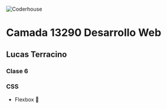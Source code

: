 
![Coderhouse](https://res.cloudinary.com/hdsqazxtw/image/upload/f_auto/v1557348830/coderhouse_avkeo7.svg)
# Camada 13290 Desarrollo Web
## Lucas Terracino

### Clase 6
### CSS
- Flexbox 🤍